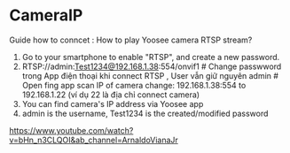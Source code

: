 # CameraIP
Guide how to conncet : How to play Yoosee camera RTSP stream?
1. Go to your smartphone to enable "RTSP", and create a new password.
2. RTSP://admin:Test1234@192.168.1.38:554/onvif1       # Change passwword trong App điện thoại khi connect RTSP  , User vẫn giữ nguyên admin
                                                       # Open fing app scan IP of camera change: 192.168.1.38:554 to 192.168.1.22 (ví dụ 22 là địa chỉ connect camera)
4. You can find camera's IP address via Yoosee app
5. admin is the username, Test1234 is the created/modified password


https://www.youtube.com/watch?v=bHn_n3CLQOI&ab_channel=ArnaldoVianaJr
